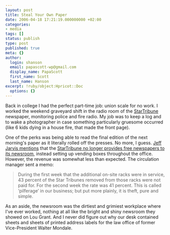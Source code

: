 ```yaml
---
layout: post
title: Steal Your Own Paper
date: 2006-04-18 17:21:19.000000000 +02:00
categories:
- media
tags: []
status: publish
type: post
published: true
meta: {}
author:
  login: shanson
  email: papascott-wp@gmail.com
  display_name: PapaScott
  first_name: Scott
  last_name: Hanson
excerpt: !ruby/object:Hpricot::Doc
  options: {}
---
```

<p>Back in college I had the perfect part-time job: union scale for no work. I worked the weekend graveyard shift in the radio room of the <a href="http://www.startribune.com/">StarTribune</a> newspaper, monitoring police and fire radio. My job was to keep a log and to wake a photographer in case something particularly gruesome occurred (like 6 kids dying in a house fire, that made the front page). </p>
<p>One of the perks was being able to read the final edition of the next morning's paper as it literally rolled off the presses. No more, I guess. <a href="http://www.buzzmachine.com/index.php/2006/04/17/cant-see-the-forest-for-the-dead-trees/" title="BuzzMachine &raquo; Blog Archive &raquo; Can&rsquo;t see the forest for the dead trees">Jeff Jarvis mentions</a> that the <a href="http://www.nytimes.com/2006/04/17/business/media/17carr.html?_r=1&amp;oref=slogin">StarTribune no longer provides free newspapers to its newsroom</a>, instead setting up vending boxes throughout the office. However, the revenue was somewhat less than expected. The circulation manager sent a memo:</p>
<blockquote><p>During the first week that the additional on-site racks were in service, 43 percent of the Star Tribunes removed from those racks were not paid for. For the second week the rate was 41 percent. This is called &lsquo;pilferage&rsquo; in our business; but put more plainly, it is theft, pure and simple.</p></blockquote>
<p>As an aside, the newsroom was the dirtiest and grimiest workplace where I've ever worked, nothing at all like the bright and shiny newsroom they showed on Lou Grant. And I never did figure out why our desk contained sheets and sheets of printed address labels for the law office of former Vice-President Walter Mondale. </p>
